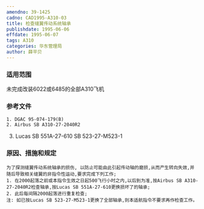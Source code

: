 ```yaml
---
amendno: 39-1425
cadno: CAD1995-A310-03
title: 检查缝翼传动系统轴承
publishdate: 1995-06-06
effdate: 1995-06-07
tags: A310
categories: 华东管理局
author: 薛平贝
---
```


### 适用范围 
未完成改装6022或6485的全部A310飞机

### 参考文件
    1. DGAC 95-074-179(B) 
    2. Airbus SB A310-27-2040R2 
3. Lucas SB 551A-27-610            SB 523-27-M523-1 


### 原因、措施和规定 
    为了探测缝翼传动系统轴承的损伤, 以防止可能由此引起传动轴的磨损,从而产生转向失效,并随后导致相关缝翼的非指令性运动,要求完成下列工作; 
    1. 在2000起落之前或本指令生效之日起500飞行小时之内,以后到为准,按Airbus SB A310-27-2040R2检查轴承,按Lucas SB 551A-27-610更换损坏了的轴承; 
    2. 此后每间隔2000起落进行重复检查; 
    注: 如已按Lucas SB 523-27-M523-1更换了全部轴承,则本适航指令不要求再作检查工作。
  
